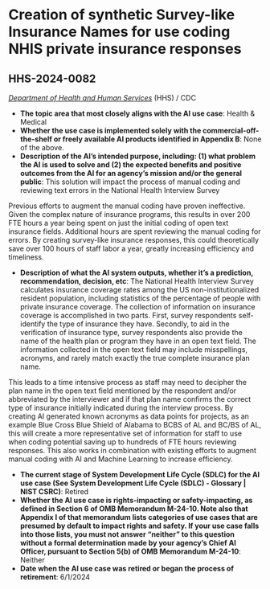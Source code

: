 # Creation of synthetic Survey-like Insurance Names for use coding NHIS private insurance responses
## HHS-2024-0082
_[Department of Health and Human Services](<../3_agency/Department of Health and Human Services.md>)_ (HHS) / CDC


+ **The topic area that most closely aligns with the AI use case**: Health & Medical
+ **Whether the use case is implemented solely with the commercial-off-the-shelf or freely available AI products identified in Appendix B**: None of the above.
+ **Description of the AI’s intended purpose, including: (1) what problem the AI is used to solve and (2) the expected benefits and positive outcomes from the AI for an agency’s mission and/or the general public**: This solution will impact the process of manual coding and reviewing text errors in the National Health Interview Survey 

Previous efforts to augment the manual coding have proven ineffective. Given the complex nature of insurance programs, this results in over 200 FTE hours a year being spent on just the initial coding of open text insurance fields. Additional hours are spent reviewing the manual coding for errors. By creating survey-like insurance responses, this could theoretically save over 100 hours of staff labor a year, greatly increasing efficiency and timeliness.
+ **Description of what the AI system outputs, whether it’s a prediction, recommendation, decision, etc**: The National Health Interview Survey calculates insurance coverage rates among the US non-institutionalized resident population, including statistics of the percentage of people with private insurance coverage. The collection of information on insurance coverage is accomplished in two parts. First, survey respondents self-identify the type of insurance they have. Secondly, to aid in the verification of insurance type, survey respondents also provide the name of the health plan or program they have in an open text field. The information collected in the open text field may include misspellings, acronyms, and rarely match exactly the true complete insurance plan name. 

This leads to a time intensive process as staff may need to decipher the plan name in the open text field mentioned by the respondent and/or abbreviated by the interviewer and if that plan name confirms the correct type of insurance initially indicated during the interview process. By creating AI generated known acronyms as data points for projects, as an example Blue Cross Blue Shield of Alabama to BCBS of AL and BC/BS of AL, this will create a more representative set of information for staff to use when coding potential saving up to hundreds of FTE hours reviewing responses. This also works in combination with existing efforts to augment manual coding with AI and Machine Learning to increase efficiency.
+ **The current stage of System Development Life Cycle (SDLC) for the AI use case (See System Development Life Cycle (SDLC) - Glossary | NIST CSRC)**: Retired
+ **Whether the AI use case is rights-impacting or safety-impacting, as defined in Section 6 of OMB Memorandum M-24-10. Note also that Appendix I of that memorandum lists categories of use cases that are presumed by default to impact rights and safety. If your use case falls into those lists, you must not answer “neither” to this question without a formal determination made by your agency’s Chief AI Officer, pursuant to Section 5(b) of OMB Memorandum M-24-10**: Neither
+ **Date when the AI use case was retired or began the process of retirement**: 6/1/2024